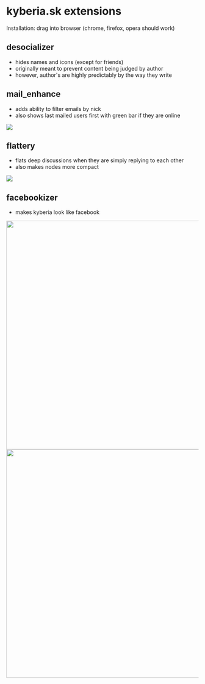 # kyberia.sk extensions
Installation: drag into browser (chrome, firefox, opera should work)

## desocializer
- hides names and icons (except for friends)
- originally meant to prevent content being judged by author
- however, author's are highly predictably by the way they write


## mail_enhance
- adds ability to filter emails by nick
- also shows last mailed users first with green bar if they are online
<img src="https://raw.github.com/idpsycho/brmstuff/master/kyberia_extensions/kyberia_mail_enhance.png">


## flattery
- flats deep discussions when they are simply replying to each other
- also makes nodes more compact
<img src="https://raw.github.com/idpsycho/brmstuff/master/kyberia_extensions/kyberia_flattery.png">

## facebookizer
- makes kyberia look like facebook
<img width="600" src="https://raw.github.com/idpsycho/brmstuff/master/kyberia_extensions/kyberia_facebookizer.png">
<img width="600" src="https://raw.github.com/idpsycho/brmstuff/master/kyberia_extensions/kyberia_facebookizer2.png">
